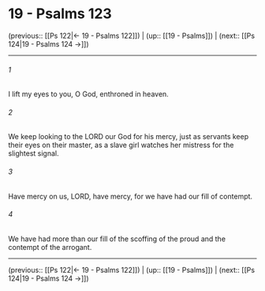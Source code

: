 # 19 - Psalms 123

(previous:: [[Ps 122|← 19 - Psalms 122]]) | (up:: [[19 - Psalms]]) | (next:: [[Ps 124|19 - Psalms 124 →]])

***


###### 1 
I lift my eyes to you, O God, enthroned in heaven. 

###### 2 
We keep looking to the LORD our God for his mercy, just as servants keep their eyes on their master, as a slave girl watches her mistress for the slightest signal. 

###### 3 
Have mercy on us, LORD, have mercy, for we have had our fill of contempt. 

###### 4 
We have had more than our fill of the scoffing of the proud and the contempt of the arrogant.

***

(previous:: [[Ps 122|← 19 - Psalms 122]]) | (up:: [[19 - Psalms]]) | (next:: [[Ps 124|19 - Psalms 124 →]])

